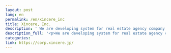 ```yaml
---
layout: post
lang: en
permalink: /en/xincere_inc
title: Xincere, Inc.
description: ' We are developing system for real estate agency company for high class rooms, including CRM and personal service system for our clients. '
description_full: '<p>We are developing system for real estate agency company for high class rooms, including CRM and personal service system for our clients.</p>'
categories: 
link: https://corp.xincere.jp/
---
```

